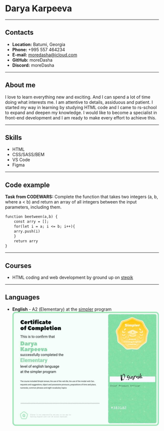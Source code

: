 # Darya Karpeeva
___
## Contacts
* __Location:__ Batumi, Georgia
* __Phone:__ +995 557 464234
* __E-mail:__ moredasha@icloud.com
* __GitHub:__ moreDasha
* __Discord:__ moreDasha
___
## About me
I love to learn everything new and exciting. And I can spend a lot of time doing what interests me.
I am attentive to details, assiduous and patient.
I started my way in learning by studying HTML code and I came to rs-school to expand and deepen my knowledge.
I would like to become a specialist in front-end development and I am ready to make every effort to achieve this.
___
## Skills
* HTML
* CSS/SASS/BEM
* VS Code
* Figma
___
## Code example
**Task from CODEWARS:** 
Complete the function that takes two integers (a, b, where a < b) and return an array of all integers between the input parameters, including them.
```
function beetween(a,b) {
    const arry = [];
    for(let i = a; i <= b; i++){
    arry.push(i)
    }
    return arry
}
```
___
## Courses
* HTML coding and web development by ground up on [stepik](https://stepik.org/course/114109/promo)
___
## Languages
* **English** - А2 (Elementary) at the [simpler](https://simpler.link) program
![simpler certificate](simpler.png)


